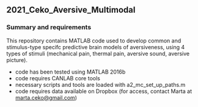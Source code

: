 ## 2021_Ceko_Aversive_Multimodal

### Summary and requirements 

This repository contains MATLAB code used to develop common and stimulus-type specifc predictive brain models of aversiveness, using 4 types of stimuli (mechanical pain, thermal pain, aversive sound, aversive picture). 

- code has been tested using MATLAB 2016b
- code requires CANLAB core tools
- necessary scripts and tools are loaded with a2_mc_set_up_paths.m
- code requires data available on Dropbox (for access, contact Marta at marta.ceko@gmail.com)
